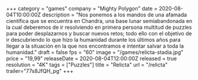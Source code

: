 +++
category = "games"
company = "Mighty Polygon"
date = 2020-08-04T10:00:00Z
description = "Nos ponemos a los mandos de una afamada científica que se encuentra en Chandra, una base lunar semiabandonada en la cual deberemos de ir resolviendo en primera persona multitud de puzzles para poder desplazarnos y buscar nuevos retos; todo ello con el objetivo de ir descubriendo lo que hizo la humanidad durante los últimos años para llegar a la situación en la que nos encontramos e intentar salvar a toda la humanidad."
draft = false
fps = "60"
image = "/games/relicta-stadia.jpg"
price = "19,99"
releaseDate = 2020-08-04T12:00:00Z
released = true
resolution = "4K"
tags = ["Puzzles"]
title = "Relicta"
url = "/relicta"
trailer="77s8JfQH_pg"
+++
